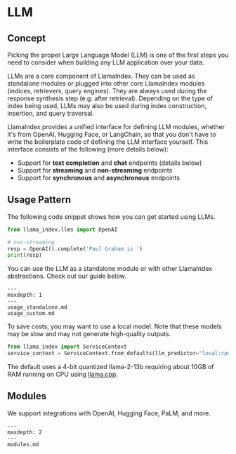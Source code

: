 # LLM

## Concept
Picking the proper Large Language Model (LLM) is one of the first steps you need to consider when building any LLM application over your data.

LLMs are a core component of LlamaIndex. They can be used as standalone modules or plugged into other core LlamaIndex modules (indices, retrievers, query engines). They are always used during the response synthesis step (e.g. after retrieval). Depending on the type of index being used, LLMs may also be used during index construction, insertion, and query traversal.

LlamaIndex provides a unified interface for defining LLM modules, whether it's from OpenAI, Hugging Face, or LangChain, so that you 
don't have to write the boilerplate code of defining the LLM interface yourself. This interface consists of the following (more details below):
- Support for **text completion** and **chat** endpoints (details below)
- Support for **streaming** and **non-streaming** endpoints
- Support for **synchronous** and **asynchronous** endpoints


## Usage Pattern

The following code snippet shows how you can get started using LLMs.

```python
from llama_index.llms import OpenAI

# non-streaming
resp = OpenAI().complete('Paul Graham is ')
print(resp)
```

You can use the LLM as a standalone module or with other LlamaIndex abstractions. Check out our guide below.

```{toctree}
---
maxdepth: 1
---
usage_standalone.md
usage_custom.md
```

To save costs, you may want to use a local model. Note that these models may be slow and may not generate high-quality outputs.

```python
from llama_index import ServiceContext
service_context = ServiceContext.from_defaults(llm_predictor="local:cpu")
```

The default uses a 4-bit quantized llama-2-13b requiring about 10GB of RAM running on CPU using [llama.cpp](https://github.com/ggerganov/llama.cpp).


## Modules

We support integrations with OpenAI, Hugging Face, PaLM, and more.

```{toctree}
---
maxdepth: 2
---
modules.md
```



